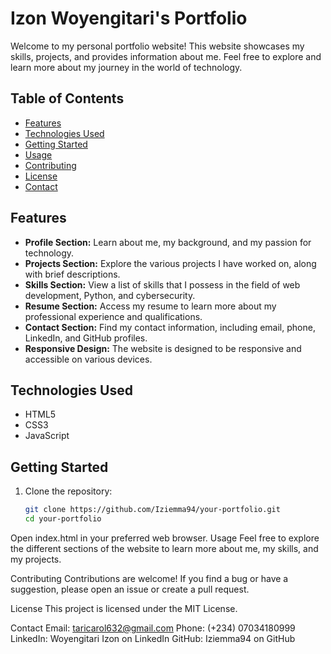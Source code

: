 # Izon Woyengitari's Portfolio

Welcome to my personal portfolio website! This website showcases my skills, projects, and provides information about me. Feel free to explore and learn more about my journey in the world of technology.

## Table of Contents

- [Features](#features)
- [Technologies Used](#technologies-used)
- [Getting Started](#getting-started)
- [Usage](#usage)
- [Contributing](#contributing)
- [License](#license)
- [Contact](#contact)

## Features

- **Profile Section:** Learn about me, my background, and my passion for technology.
- **Projects Section:** Explore the various projects I have worked on, along with brief descriptions.
- **Skills Section:** View a list of skills that I possess in the field of web development, Python, and cybersecurity.
- **Resume Section:** Access my resume to learn more about my professional experience and qualifications.
- **Contact Section:** Find my contact information, including email, phone, LinkedIn, and GitHub profiles.
- **Responsive Design:** The website is designed to be responsive and accessible on various devices.

## Technologies Used

- HTML5
- CSS3
- JavaScript

## Getting Started

1. Clone the repository:

   ```bash
   git clone https://github.com/Iziemma94/your-portfolio.git
   cd your-portfolio
Open index.html in your preferred web browser.
Usage
Feel free to explore the different sections of the website to learn more about me, my skills, and my projects.

Contributing
Contributions are welcome! If you find a bug or have a suggestion, please open an issue or create a pull request.

License
This project is licensed under the MIT License.

Contact
Email: taricarol632@gmail.com
Phone: (+234) 07034180999
LinkedIn: Woyengitari Izon on LinkedIn
GitHub: Iziemma94 on GitHub
